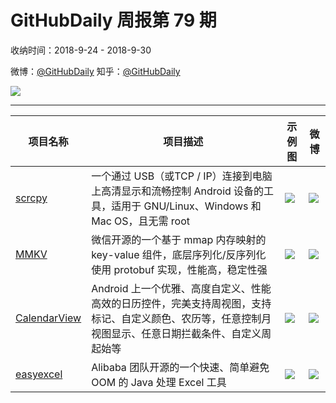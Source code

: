 # GitHubDaily 周报第 79 期

收纳时间：2018-9-24 - 2018-9-30

微博：[@GitHubDaily](https://weibo.com/GitHubDaily)
知乎：[@GitHubDaily](https://www.zhihu.com/people/githubdaily)

![](https://raw.githubusercontent.com/GitHubDaily/GitHubDaily/master/assets/weixin.png)

---

项目名称 | 项目描述 | 示例图 | 微博
--- | --- | --- | ---
[scrcpy](status.github_url) | 一个通过 USB（或TCP / IP）连接到电脑上高清显示和流畅控制 Android 设备的工具，适用于 GNU/Linux、Windows 和 Mac OS，且无需 root | ![](http://wx2.sinaimg.cn/large/006fiYtfly1fvr7jfql6qj30bv0got9n.jpg) | [![](https://raw.githubusercontent.com/GitHubDaily/GitHubDaily/master/assets/sina_logo.png)](https://weibo.com/5722964389/GBHEetQBd)
[MMKV](status.github_url) | 微信开源的一个基于 mmap 内存映射的 key-value 组件，底层序列化/反序列化使用 protobuf 实现，性能高，稳定性强 | ![](http://wx1.sinaimg.cn/large/006fiYtfly1fvoj26q7ohj31380po77d.jpg) | [![](https://raw.githubusercontent.com/GitHubDaily/GitHubDaily/master/assets/sina_logo.png)](https://weibo.com/5722964389/GBoNeaAij)
[CalendarView](status.github_url) |  Android 上一个优雅、高度自定义、性能高效的日历控件，完美支持周视图，支持标记、自定义颜色、农历等，任意控制月视图显示、任意日期拦截条件、自定义周起始等 | ![](http://wx1.sinaimg.cn/large/006fiYtfly1fvncxqo51aj31he3g0b29.jpg) | [![](https://raw.githubusercontent.com/GitHubDaily/GitHubDaily/master/assets/sina_logo.png)](https://weibo.com/5722964389/GBfmJEw43)
[easyexcel](status.github_url) |  Alibaba 团队开源的一个快速、简单避免 OOM 的 Java 处理 Excel 工具 | ![](http://wx3.sinaimg.cn/large/006fiYtfly1fvm9s62c16j312y0godgx.jpg) | [![](https://raw.githubusercontent.com/GitHubDaily/GitHubDaily/master/assets/sina_logo.png)](https://weibo.com/5722964389/GB5WerNFx)

